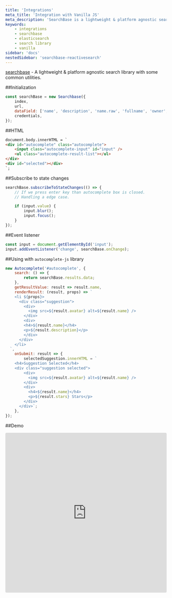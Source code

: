 ```yaml
---
title: 'Integrations'
meta_title: 'Integration with Vanilla JS'
meta_description: 'SearchBase is a lightweight & platform agnostic search library with some common utilities.'
keywords:
    - integrations
    - searchbase
    - elasticsearch
    - search library
    - vanilla
sidebar: 'docs'
nestedSidebar: 'searchbase-reactivesearch'
---
```


[searchbase](https://github.com/appbaseio/searchbase) - A lightweight & platform agnostic search library with some common utilities.

##Initialization

```js
const searchBase = new Searchbase({
	index,
	url,
	dataField: ['name', 'description', 'name.raw', 'fullname', 'owner', 'topics'],
	credentials,
});
```

##HTML

```html
document.body.innerHTML = `
<div id="autocomplete" class="autocomplete">
	<input class="autocomplete-input" id="input" />
	<ul class="autocomplete-result-list"></ul>
</div>
<div id="selected"></div>
`;
```

##Subscribe to state changes

```js
searchBase.subscribeToStateChanges(() => {
	// If we press enter key than autocomplete box is closed.
	// Handling a edge case.

	if (input.value) {
		input.blur();
		input.focus();
	}
});
```

##Event listener

```js
const input = document.getElementById('input');
input.addEventListener('change', searchBase.onChange);
```

##Using with `autocomplete-js` library

```js
new Autocomplete('#autocomplete', {
	search: () => {
		return searchBase.results.data;
	},
	getResultValue: result => result.name,
	renderResult: (result, props) => `
    <li ${props}>
      <div class="suggestion">
        <div>
          <img src=${result.avatar} alt=${result.name} />
        </div>
        <div>
        <h4>${result.name}</h4>
        <p>${result.description}</p>
        </div>
      </div>
    </li>
  `,
	onSubmit: result => {
		selectedSuggestion.innerHTML = `
    <h4>Suggestion Selected</h4>
    <div class="suggestion selected">
        <div>
          <img src=${result.avatar} alt=${result.name} />
        </div>
        <div>
          <h4>${result.name}</h4>
          <p>${result.stars} Stars</p>
        </div>
      </div>`;
	},
});
```

##Demo
<br />

<iframe src="https://codesandbox.io/embed/github/appbaseio/searchbase/tree/master/packages/searchbase/examples/with-vanilla" style="width:100%; height:500px; border:0; border-radius: 4px; overflow:hidden;" sandbox="allow-modals allow-forms allow-popups allow-scripts allow-same-origin"></iframe>
